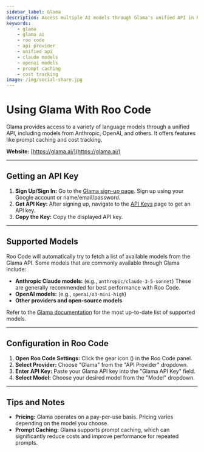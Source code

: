 ```yaml
---
sidebar_label: Glama
description: Access multiple AI models through Glama's unified API in Roo Code. Use Claude, OpenAI, and other models with prompt caching and cost tracking.
keywords:
    - glama
    - glama ai
    - roo code
    - api provider
    - unified api
    - claude models
    - openai models
    - prompt caching
    - cost tracking
image: /img/social-share.jpg
---
```


# Using Glama With Roo Code

Glama provides access to a variety of language models through a unified API, including models from Anthropic, OpenAI, and others. It offers features like prompt caching and cost tracking.

**Website:** [https://glama.ai/](https://glama.ai/)

---

## Getting an API Key

1.  **Sign Up/Sign In:** Go to the [Glama sign-up page](https://glama.ai/sign-up). Sign up using your Google account or name/email/password.
2.  **Get API Key:** After signing up, navigate to the [API Keys](https://glama.ai/settings/gateway/api-keys) page to get an API key.
3.  **Copy the Key:** Copy the displayed API key.

---

## Supported Models

Roo Code will automatically try to fetch a list of available models from the Glama API. Some models that are commonly available through Glama include:

- **Anthropic Claude models:** (e.g., `anthropic/claude-3-5-sonnet`) These are generally recommended for best performance with Roo Code.
- **OpenAI models:** (e.g., `openai/o3-mini-high`)
- **Other providers and open-source models**

Refer to the [Glama documentation](https://glama.ai/models) for the most up-to-date list of supported models.

---

## Configuration in Roo Code

1.  **Open Roo Code Settings:** Click the gear icon (<Codicon name="gear" />) in the Roo Code panel.
2.  **Select Provider:** Choose "Glama" from the "API Provider" dropdown.
3.  **Enter API Key:** Paste your Glama API key into the "Glama API Key" field.
4.  **Select Model:** Choose your desired model from the "Model" dropdown.

---

## Tips and Notes

- **Pricing:** Glama operates on a pay-per-use basis. Pricing varies depending on the model you choose.
- **Prompt Caching:** Glama supports prompt caching, which can significantly reduce costs and improve performance for repeated prompts.
